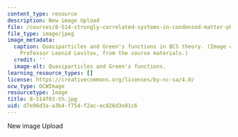 ```yaml
---
content_type: resource
description: New image Upload
file: /courses/8-514-strongly-correlated-systems-in-condensed-matter-physics-fall-2003/d7e96d3aa3b4f754f2acec826d3e81c6_8-514f03-th.jpg
file_type: image/jpeg
image_metadata:
  caption: Quasiparticles and Green's functions in BCS theory. (Image courtesy of
    Professor Leonid Levitov, from the course materials.)
  credit: ''
  image-alt: Quasiparticles and Green's functions.
learning_resource_types: []
license: https://creativecommons.org/licenses/by-nc-sa/4.0/
ocw_type: OCWImage
resourcetype: Image
title: 8-514f03-th.jpg
uid: d7e96d3a-a3b4-f754-f2ac-ec826d3e81c6
---
```

New image Upload